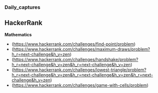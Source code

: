 ### Daily_captures

## HackerRank

**Mathematics**
- (https://www.hackerrank.com/challenges/find-point/problem)
- (https://www.hackerrank.com/challenges/maximum-draws/problem?h_r=next-challenge&h_v=zen)
- (https://www.hackerrank.com/challenges/handshake/problem?h_r=next-challenge&h_v=zen&h_r=next-challenge&h_v=zen)
- (https://www.hackerrank.com/challenges/lowest-triangle/problem?h_r=next-challenge&h_v=zen&h_r=next-challenge&h_v=zen&h_r=next-challenge&h_v=zen)
- (https://www.hackerrank.com/challenges/game-with-cells/problem)


